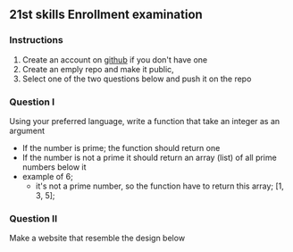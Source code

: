 ## 21st skills Enrollment examination

### Instructions

1. Create an account on [github](www.github.com) if you don't have one
2. Create an emply repo and make it public,
3. Select one of the two questions below and push it on the repo

### Question I

Using your preferred language, write a function that take an integer as an argument
- If the number is prime; the function should return one
- If the number is not a prime it should return an array (list) of all prime numbers below it
- example of 6;
  - it's not a prime number, so the function have to return this array; [1, 3, 5];

### Question II

Make a website that resemble the design below
